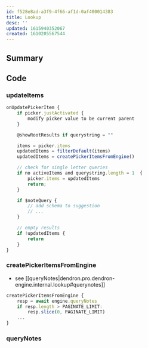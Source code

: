 ```yaml
---
id: f528e8ad-a3f9-4f66-af1d-0af400014383
title: Lookup
desc: ''
updated: 1615940352067
created: 1610205567544
---
```


## Summary


## Code

### updateItems

```ts
onUpdatePickerItem {
    if picker.justActivated {
        modify picker value to be current parent
    }

    @showRootResults if querystring = ""

    items = picker.items
    updatedItems = filterDefault(items)
    updatedItems = createPickerItemsFromEngine()

    // check for single letter queries
    if no activeItems and querystring.length = 1  {
        picker.items = updatedItems
        return;
    }

    if $noteQuery {
        // add schema to suggestion
        // ...
    }

    // empty results
    if !updatedItems {
        return
    }
}
```

### createPickerItemsFromEngine
- see [[queryNotes|dendron.pro.dendron-engine.internal.lookup#querynotes]]

```ts
createPickerItemsFromEngine {
    resp = await engine.queryNotes
    if resp.length > PAGINATE_LIMIT:
        resp.slice(0, PAGINATE_LIMIT)
    ...
}
```


### queryNotes